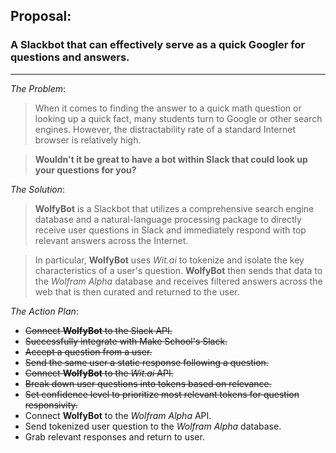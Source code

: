 ## Proposal:
### A Slackbot that can effectively serve as a quick Googler for questions and answers.

***

_The Problem_:

> When it comes to finding the answer to a quick math question or looking up a quick fact, many students turn to Google or other search engines. However, the distractability rate of a standard Internet browser is relatively high. 

> **Wouldn't it be great to have a bot within Slack that could look up your questions for you?**

_The Solution_:

> **WolfyBot** is a Slackbot that utilizes a comprehensive search engine database and a natural-language processing package to directly receive user questions in Slack and immediately respond with top relevant answers across the Internet. 

> In particular, **WolfyBot** uses _Wit.ai_ to tokenize and isolate the key characteristics of a user's question. **WolfyBot** then sends that data to the _Wolfram Alpha_ database and receives filtered answers across the web that is then curated and returned to the user.

_The Action Plan_:

* ~~Connect **WolfyBot** to the Slack API.~~
* ~~Successfully integrate with Make School's Slack.~~
* ~~Accept a question from a user.~~
* ~~Send the same user a static response following a question.~~
* ~~Connect **WolfyBot** to the _Wit.ai_ API.~~
* ~~Break down user questions into tokens based on relevance.~~
* ~~Set confidence level to prioritize most relevant tokens for question responsivity.~~
* Connect **WolfyBot** to the _Wolfram Alpha_ API.
* Send tokenized user question to the _Wolfram Alpha_ database.
* Grab relevant responses and return to user.